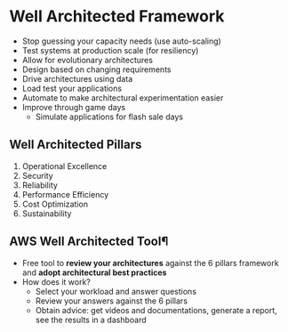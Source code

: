 # Well Architected Framework
- Stop guessing your capacity needs (use auto-scaling)
- Test systems at production scale (for resiliency)
- Allow for evolutionary architectures
- Design based on changing requirements
- Drive architectures using data
- Load test your applications
- Automate to make architectural experimentation easier
- Improve through game days
  - Simulate applications for flash sale days

## Well Architected Pillars
1. Operational Excellence
2. Security
3. Reliability
4. Performance Efficiency
5. Cost Optimization
6. Sustainability

## AWS Well Architected Tool¶
- Free tool to **review your architectures** against the 6 pillars framework and **adopt architectural best practices**
- How does it work?
  - Select your workload and answer questions
  - Review your answers against the 6 pillars
  - Obtain advice: get videos and documentations, generate a report, see the results in a dashboard